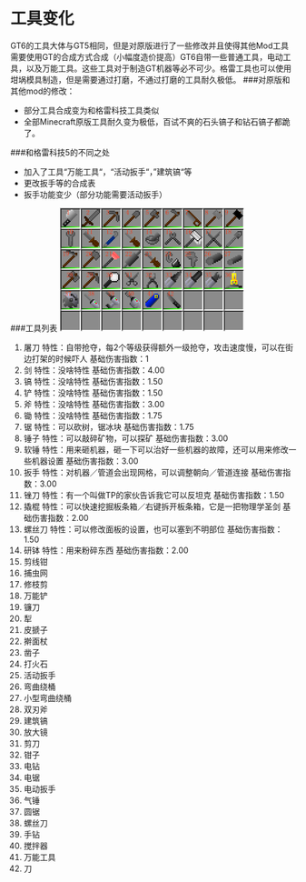 # 工具变化
GT6的工具大体与GT5相同，但是对原版进行了一些修改并且使得其他Mod工具需要使用GT的合成方式合成（小幅度造价提高）GT6自带一些普通工具，电动工具，以及万能工具。这些工具对于制造GT机器等必不可少。格雷工具也可以使用坩埚模具制造，但是需要通过打磨，不通过打磨的工具耐久极低。
###对原版和其他mod的修改：
 - 部分工具合成变为和格雷科技工具类似
 - 全部Minecraft原版工具耐久变为极低，百试不爽的石头镐子和钻石镐子都跪了。
 
###和格雷科技5的不同之处
 - 加入了工具“万能工具“，“活动扳手“，”建筑镐“等
 - 更改扳手等的合成表
 - 扳手功能变少（部分功能需要活动扳手）
 
###工具列表
![](/assets/工具列表.png)
 1. 屠刀 特性：自带抢夺，每2个等级获得额外一级抢夺，攻击速度慢，可以在街边打架的时候吓人 基础伤害指数：1
 2. 剑 特性：没啥特性 基础伤害指数：4.00
 3. 镐 特性：没啥特性 基础伤害指数：1.50
 4. 铲 特性：没啥特性 基础伤害指数：1.50
 5. 斧 特性：没啥特性 基础伤害指数：3.00
 6. 锄 特性：没啥特性 基础伤害指数：1.75
 7. 锯 特性：可以砍树，锯冰块 基础伤害指数：1.75
 8. 锤子 特性：可以敲碎矿物，可以探矿 基础伤害指数：3.00
 9. 软锤 特性：用来砸机器，砸一下可以治好一些机器的故障，还可以用来修改一些机器设置 基础伤害指数：3.00
 10. 扳手 特性：对机器／管道会出现网格，可以调整朝向／管道连接 基础伤害指数：3.00
 11. 锉刀 特性：有一个叫做TP的家伙告诉我它可以反坦克 基础伤害指数：1.50 
 12. 撬棍 特性：可以快速挖掘板条箱／右键拆开板条箱，它是一把物理学圣剑 基础伤害指数：2.00
 13. 螺丝刀 特性：可以修改面板的设置，也可以塞到不明部位 基础伤害指数：1.50
 14. 研钵 特性：用来粉碎东西 基础伤害指数：2.00
 15. 剪线钳
 16. 捕虫网
 17. 修枝剪
 18. 万能铲
 19. 镰刀
 20. 犁
 21. 皮搋子
 22. 擀面杖
 23. 凿子
 24. 打火石
 25. 活动扳手
 26. 弯曲绕桶
 27. 小型弯曲绕桶
 28. 双刃斧
 29. 建筑镐
 30. 放大镜
 31. 剪刀
 32. 钳子
 33. 电钻
 34. 电锯
 35. 电动扳手
 36. 气锤
 37. 圆锯
 38. 螺丝刀
 39. 手钻
 40. 搅拌器
 41. 万能工具
 42. 刀
 